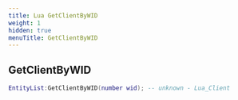 ```yaml
---
title: Lua GetClientByWID
weight: 1
hidden: true
menuTitle: GetClientByWID
---
```

## GetClientByWID
```lua
EntityList:GetClientByWID(number wid); -- unknown - Lua_Client
```